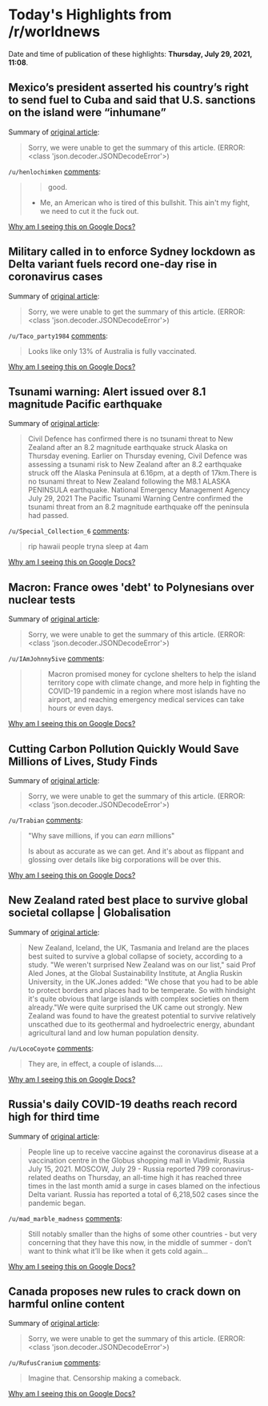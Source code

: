 # Today's Highlights from /r/worldnews

Date and time of publication of these highlights: **Thursday, July 29, 2021, 11:08**.

## Mexico’s president asserted his country’s right to send fuel to Cuba and said that U.S. sanctions on the island were “inhumane”

Summary of [original article](https://www.nbcnews.com/news/latino/mexico-president-sending-fuel-cargo-cuba-sovereign-decision-rcna1533):

> Sorry, we were unable to get the summary of this article. (ERROR: <class 'json.decoder.JSONDecodeError'>)

`/u/henlochimken` [comments](https://www.reddit.com/r/worldnews/comments/otp3eu/mexicos_president_asserted_his_countrys_right_to/):

> >good.
> 
> - Me, an American who is tired of this bullshit. This ain't my fight, we need to cut it the fuck out.

[Why am I seeing this on Google Docs?](https://docs.google.com/document/d/1Dc6We63vOXIZsc0op-Bt4abqkYjXzOigalQqFxmvvbM/edit?usp=sharing)

## Military called in to enforce Sydney lockdown as Delta variant fuels record one-day rise in coronavirus cases

Summary of [original article](https://news.sky.com/story/covid-19-military-called-in-to-enforce-sydney-lockdown-as-delta-variant-fuels-record-one-day-rise-in-coronavirus-cases-12367058):

> Sorry, we were unable to get the summary of this article. (ERROR: <class 'json.decoder.JSONDecodeError'>)

`/u/Taco_party1984` [comments](https://www.reddit.com/r/worldnews/comments/otzk3y/military_called_in_to_enforce_sydney_lockdown_as/):

> Looks like only 13% of Australia is fully vaccinated.

[Why am I seeing this on Google Docs?](https://docs.google.com/document/d/1Dc6We63vOXIZsc0op-Bt4abqkYjXzOigalQqFxmvvbM/edit?usp=sharing)

## Tsunami warning: Alert issued over 8.1 magnitude Pacific earthquake

Summary of [original article](https://www.nzherald.co.nz/nz/tsunami-warning-alert-issued-over-81-magnitude-pacific-earthquake/J4H67ZPERXLP4MUCYWGGJSDACQ/#Echobox=1627540697):

> Civil Defence has confirmed there is no tsunami threat to New Zealand after an 8.2 magnitude earthquake struck Alaska on Thursday evening. Earlier on Thursday evening, Civil Defence was assessing a tsunami risk to New Zealand after an 8.2 earthquake struck off the Alaska Peninsula at 6.16pm, at a depth of 17km.There is no tsunami threat to New Zealand following the M8.1 ALASKA PENINSULA earthquake. National Emergency Management Agency July 29, 2021 The Pacific Tsunami Warning Centre confirmed the tsunami threat from an 8.2 magnitude earthquake off the peninsula had passed.

`/u/Special_Collection_6` [comments](https://www.reddit.com/r/worldnews/comments/otsacw/tsunami_warning_alert_issued_over_81_magnitude/):

> rip hawaii people tryna sleep at 4am

[Why am I seeing this on Google Docs?](https://docs.google.com/document/d/1Dc6We63vOXIZsc0op-Bt4abqkYjXzOigalQqFxmvvbM/edit?usp=sharing)

## Macron: France owes 'debt' to Polynesians over nuclear tests

Summary of [original article](https://www.sfgate.com/news/article/Macron-France-owes-debt-to-Polynesians-over-16345393.php):

> Sorry, we were unable to get the summary of this article. (ERROR: <class 'json.decoder.JSONDecodeError'>)

`/u/IAmJohnny5ive` [comments](https://www.reddit.com/r/worldnews/comments/otx2cb/macron_france_owes_debt_to_polynesians_over/):

> >Macron promised money for cyclone shelters to help the island territory cope with climate change, and more help in fighting the COVID-19 pandemic in a region where most islands have no airport, and reaching emergency medical services can take hours or even days.

[Why am I seeing this on Google Docs?](https://docs.google.com/document/d/1Dc6We63vOXIZsc0op-Bt4abqkYjXzOigalQqFxmvvbM/edit?usp=sharing)

## Cutting Carbon Pollution Quickly Would Save Millions of Lives, Study Finds

Summary of [original article](https://www.npr.org/2021/07/29/1021247014/cutting-carbon-pollution-quickly-would-save-millions-of-lives-study-finds):

> Sorry, we were unable to get the summary of this article. (ERROR: <class 'json.decoder.JSONDecodeError'>)

`/u/Trabian` [comments](https://www.reddit.com/r/worldnews/comments/ottx98/cutting_carbon_pollution_quickly_would_save/):

> "Why save millions, if you can *earn* millions"
> 
> Is about as accurate as we can get. And it's about as flippant and glossing over details like big corporations will be over this.

[Why am I seeing this on Google Docs?](https://docs.google.com/document/d/1Dc6We63vOXIZsc0op-Bt4abqkYjXzOigalQqFxmvvbM/edit?usp=sharing)

## New Zealand rated best place to survive global societal collapse | Globalisation

Summary of [original article](https://www.theguardian.com/world/2021/jul/28/new-zealand-rated-best-place-to-survive-global-societal-collapse):

> New Zealand, Iceland, the UK, Tasmania and Ireland are the places best suited to survive a global collapse of society, according to a study. "We weren't surprised New Zealand was on our list," said Prof Aled Jones, at the Global Sustainability Institute, at Anglia Ruskin University, in the UK.Jones added: "We chose that you had to be able to protect borders and places had to be temperate. So with hindsight it's quite obvious that large islands with complex societies on them already."We were quite surprised the UK came out strongly. New Zealand was found to have the greatest potential to survive relatively unscathed due to its geothermal and hydroelectric energy, abundant agricultural land and low human population density.

`/u/LocoCoyote` [comments](https://www.reddit.com/r/worldnews/comments/otsgfc/new_zealand_rated_best_place_to_survive_global/):

> They are, in effect, a couple of islands….

[Why am I seeing this on Google Docs?](https://docs.google.com/document/d/1Dc6We63vOXIZsc0op-Bt4abqkYjXzOigalQqFxmvvbM/edit?usp=sharing)

## Russia's daily COVID-19 deaths reach record high for third time

Summary of [original article](https://www.reuters.com/world/europe/russias-daily-covid-19-deaths-reach-record-high-third-time-2021-07-29/):

> People line up to receive vaccine against the coronavirus disease at a vaccination centre in the Globus shopping mall in Vladimir, Russia July 15, 2021. MOSCOW, July 29 - Russia reported 799 coronavirus-related deaths on Thursday, an all-time high it has reached three times in the last month amid a surge in cases blamed on the infectious Delta variant. Russia has reported a total of 6,218,502 cases since the pandemic began.

`/u/mad_marble_madness` [comments](https://www.reddit.com/r/worldnews/comments/otxfl1/russias_daily_covid19_deaths_reach_record_high/):

> Still notably smaller than the highs of some other countries - but very concerning that they have this now, in the middle of summer - don’t want to think what it’ll be like when it gets cold again…

[Why am I seeing this on Google Docs?](https://docs.google.com/document/d/1Dc6We63vOXIZsc0op-Bt4abqkYjXzOigalQqFxmvvbM/edit?usp=sharing)

## Canada proposes new rules to crack down on harmful online content

Summary of [original article](https://thinkpol.ca/2021/07/29/ottawa-proposes-new-rules-to-crack-down-on-harmful-online-content/):

> Sorry, we were unable to get the summary of this article. (ERROR: <class 'json.decoder.JSONDecodeError'>)

`/u/RufusCranium` [comments](https://www.reddit.com/r/worldnews/comments/ou05xs/canada_proposes_new_rules_to_crack_down_on/):

> Imagine that. Censorship making a comeback.

[Why am I seeing this on Google Docs?](https://docs.google.com/document/d/1Dc6We63vOXIZsc0op-Bt4abqkYjXzOigalQqFxmvvbM/edit?usp=sharing)

